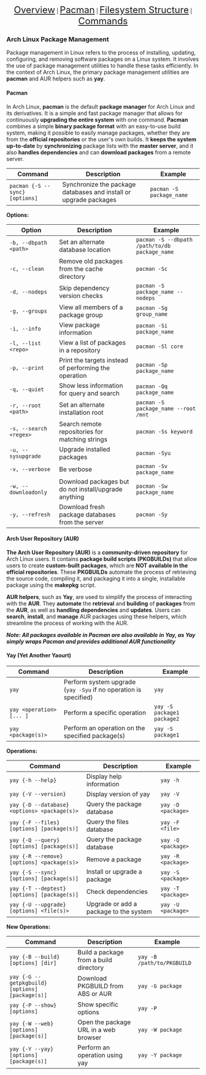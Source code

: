 <p align="center">
    <a href="#arch-linux-filesystem" style="font-size: 24px;">Overview</a> |
     <a href="#types" style="font-size: 24px;">Pacman</a> |
    <a href="#arch-linux-filesystem-structure" style="font-size: 24px;">Filesystem Structure</a> |
    <a href="#commands" style="font-size: 24px;">Commands</a>
</p>

### Arch Linux Package Management

Package management in Linux refers to the process of installing, updating, configuring, and removing software packages on a Linux system. It involves the use of package management utilities to handle these tasks efficiently. In the context of Arch Linux, the primary package management utilities are **pacman** and AUR helpers such as **yay**.

#### Pacman

In Arch Linux, **pacman** is the default **package manager** for Arch Linux and its derivatives. It is a simple and fast package manager that allows for continuously **upgrading the entire system** with one command. **Pacman** combines a simple **binary package format** with an easy-to-use build system, making it possible to easily manage packages, whether they are from the **official repositories** or the user's own builds. It **keeps the system up-to-date** by **synchronizing** package lists with the **master server**, and it also **handles dependencies** and can **download packages** from a remote server.

| Command | Description | Example |
| ------- | ----------- | ------- |
| `pacman {-S --sync} [options]` | Synchronize the package databases and install or upgrade packages | `pacman -S package_name` |

**Options:**

| Option | Description | Example |
| ------ | ----------- | ------- |
| `-b, --dbpath <path>` | Set an alternate database location | `pacman -S --dbpath /path/to/db package_name` |
| `-c, --clean` | Remove old packages from the cache directory | `pacman -Sc` |
| `-d, --nodeps` | Skip dependency version checks | `pacman -S package_name --nodeps` |
| `-g, --groups` | View all members of a package group | `pacman -Sg group_name` |
| `-i, --info` | View package information | `pacman -Si package_name` |
| `-l, --list <repo>` | View a list of packages in a repository | `pacman -Sl core` |
| `-p, --print` | Print the targets instead of performing the operation | `pacman -Sp package_name` |
| `-q, --quiet` | Show less information for query and search | `pacman -Qq package_name` |
| `-r, --root <path>` | Set an alternate installation root | `pacman -S package_name --root /mnt` |
| `-s, --search <regex>` | Search remote repositories for matching strings | `pacman -Ss keyword` |
| `-u, --sysupgrade` | Upgrade installed packages | `pacman -Syu` |
| `-v, --verbose` | Be verbose | `pacman -Sv package_name` |
| `-w, --downloadonly` | Download packages but do not install/upgrade anything | `pacman -Sw package_name` |
| `-y, --refresh` | Download fresh package databases from the server | `pacman -Sy` |

#### Arch User Repository (AUR)

**The Arch User Repository (AUR)** is a **community-driven repository** for Arch Linux users. It contains **package build scripts (PKGBUILDs)** that allow users to create **custom-built packages**, which are **NOT available in the official repositories**. These **PKGBUILDs** automate the process of retrieving the source code, compiling it, and packaging it into a single, installable package using the **makepkg** script.

**AUR helpers**, such as **Yay**, are used to simplify the process of interacting with the **AUR**. They **automate** the **retrieval** and **building** of **packages** from the **AUR**, as well as **handling dependencies** and **updates**. Users can **search**, **install**, and **manage** AUR packages using these helpers, which streamline the process of working with the AUR.

***Note: All packages available in Pacman are also available in Yay, as Yay simply wraps Pacman and provides additional AUR functionality***

#### Yay (Yet Another Yaourt)

| Command | Description | Example |
| ------- | ----------- | ------- |
| `yay` | Perform system upgrade (`yay -Syu` if no operation is specified) | `yay` |
| `yay <operation> [... ]` | Perform a specific operation | `yay -S package1 package2` |
| `yay <package(s)>` | Perform an operation on the specified package(s) | `yay -S package1` |

**Operations:**

| Command | Description | Example |
| ------- | ----------- | ------- |
| `yay {-h --help}` | Display help information | `yay -h` |
| `yay {-V --version}` | Display version of yay | `yay -V` |
| `yay {-D --database} <options> <package(s)>` | Query the package database | `yay -D <package>` |
| `yay {-F --files} [options] [package(s)]` | Query the files database | `yay -F <file>` |
| `yay {-Q --query} [options] [package(s)]` | Query the package database | `yay -Q <package>` |
| `yay {-R --remove} [options] <package(s)>` | Remove a package | `yay -R <package>` |
| `yay {-S --sync} [options] [package(s)]` | Install or upgrade a package | `yay -S <package>` |
| `yay {-T --deptest} [options] [package(s)]` | Check dependencies | `yay -T <package>` |
| `yay {-U --upgrade} [options] <file(s)>` | Upgrade or add a package to the system | `yay -U <package>` |

**New Operations:**

| Command | Description | Example |
| ------- | ----------- | ------- |
| `yay {-B --build} [options] [dir]` | Build a package from a build directory | `yay -B /path/to/PKGBUILD` |
| `yay {-G --getpkgbuild} [options] [package(s)]` | Download PKGBUILD from ABS or AUR | `yay -G package` |
| `yay {-P --show} [options]` | Show specific options | `yay -P` |
| `yay {-W --web} [options] [package(s)]` | Open the package URL in a web browser | `yay -W package` |
| `yay {-Y --yay} [options] [package(s)]` | Perform an operation using yay | `yay -Y package` |
